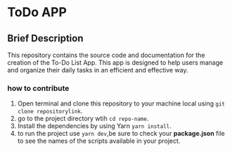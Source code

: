 # ToDo APP

## Brief Description

This repository contains the source code and documentation for the creation of the To-Do List App. This app is designed to help users manage and organize their daily tasks in an efficient and effective way.

### how to contribute

1. Open terminal and clone this repository to your machine local using `git clone repositorylink`.
2. go to the project directory wtih `cd repo-name`.
3. Install the dependencies by using Yarn `yarn install`.
4. to run the project use `yarn dev`,be sure to check your **package.json** file to see the names of the scripts available in your project.
